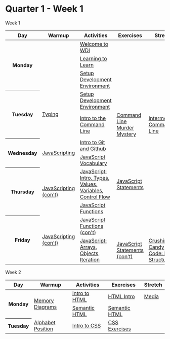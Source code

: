 # Quarter 1 - Week 1

<!-- BEGIN SCHEDULE -->
Week 1

<table style="width: 100%">
  <thead>
    <tr>
      <th>Day</th>
      <th>Warmup</th>
      <th>Activities</th>
      <th>Exercises</th>
      <th>Stretch</th>
    </tr>
  </thead>
  <tbody>
    <tr>
      <th rowspan="3">Monday</th>
      <td rowspan="3">
      </td>
      <td><a href="https://docs.google.com/presentation/d/154ou9yQJNcVcVehD6vqaKjGbCKhFb2xK85toqniWaa8/edit#slide=id.g108a6e17ae_0_112">Welcome to WDI</a>
      </td>
      <td>
      </td>
      <td>
      </td>
    </tr>
    <tr>
      <td><a href="../../Misc/Learning to Learn.md">Learning to Learn</a>
      </td>
      <td>
      </td>
      <td>
      </td>
    </tr>
    <tr>
      <td><a href="../../Development Environment/README.md">Setup Development Environment</a>
      </td>
      <td>
      </td>
      <td>
      </td>
    </tr>
    <tr>
      <th rowspan="2">Tuesday</th>
      <td rowspan="2"><a href="../../Misc/Typing.md">Typing</a>
      </td>
      <td><a href="../../Development Environment/README.md">Setup Development Environment</a>
      </td>
      <td>
      </td>
      <td>
      </td>
    </tr>
    <tr>
      <td><a href="../../Misc/Command Line.md">Intro to the Command Line</a>
      </td>
      <td><a href="https://github.com/ryansobol/clmystery">Command Line Murder Mystery</a>
      </td>
      <td><a href="Misc/Intermediate Command Line.md">Intermediate Command Line</a>
      </td>
    </tr>
    <tr>
      <th rowspan="2">Wednesday</th>
      <td rowspan="2"><a href="https://github.com/sethvincent/javascripting">JavaScripting</a>
      </td>
      <td><a href="../../Misc/Intro to Git.md">Intro to Git and Github</a>
      </td>
      <td>
      </td>
      <td>
      </td>
    </tr>
    <tr>
      <td><a href="../../JavaScript/Vocabulary.md">JavaScript Vocabulary</a>
      </td>
      <td>
      </td>
      <td>
      </td>
    </tr>
    <tr>
      <th rowspan="2">Thursday</th>
      <td rowspan="2"><a href="https://github.com/sethvincent/javascripting">JavaScripting (con't)</a>
      </td>
      <td><a href="../../JavaScript/Intro.md">JavaScript: Intro, Types, Values, Variables, Control Flow</a>
      </td>
      <td><a href="../../https://github.com/gSchool/javascript-statements">JavaScript Statements</a>
      </td>
      <td>
      </td>
    </tr>
    <tr>
      <td><a href="../../JavaScript/Functions.md">JavaScript Functions</a>
      </td>
      <td>
      </td>
      <td>
      </td>
    </tr>
    <tr>
      <th rowspan="2">Friday</th>
      <td rowspan="2"><a href="https://github.com/sethvincent/javascripting">JavaScripting (con't)</a>
      </td>
      <td><a href="../../JavaScript/Functions.md">JavaScript Functions (con't)</a>
      </td>
      <td>
      </td>
      <td>
      </td>
    </tr>
    <tr>
      <td><a href="../../JavaScript/Arrays-Objects-Iteration.md">JavaScript: Arrays, Objects, Iteration</a>
      </td>
      <td><a href="https://github.com/gSchool/javascript-statements">JavaScript Statements (con't)</a>
      </td>
      <td><a href="https://github.com/gSchool/ccf-data-structures">Crushing Candy Code: Data Structures</a>
      </td>
    </tr>
  </tbody>
</table>


Week 2

<table style="width: 100%">
  <thead>
    <tr>
      <th>Day</th>
      <th>Warmup</th>
      <th>Activities</th>
      <th>Exercises</th>
      <th>Stretch</th>
    </tr>
  </thead>
  <tbody>
    <tr>
      <th rowspan="2">Monday</th>
      <td rowspan="2"><a href="../../JavaScript/Memory Diagrams.md">Memory Diagrams</a>
      </td>
      <td><a href="../../HTML/Intro.md">Intro to HTML</a>
      </td>
      <td><a href="https://github.com/gSchool/html-intro">HTML Intro</a>
      </td>
      <td><a href="../../HTML/Media.md">Media</a>
      </td>
    </tr>
    <tr>
      <td><a href="../../HTML/Semantic.md">Semantic HTML</a>
      </td>
      <td><a href="https://github.com/gSchool/semantic-html-exercise">Semantic HTML</a>
      </td>
      <td>
      </td>
    </tr>
    <tr>
      <th rowspan="1">Tuesday</th>
      <td rowspan="1"><a href="https://github.com/gSchool/g26-challenges-so-far/blob/master/w2/w2-f-replace-with-alphabet-position/w2-f-replace-with-alphabet-position.js">Alphabet Position</a>
      </td>
      <td><a href="../../CSS/Intro.md">Intro to CSS</a>
      </td>
      <td><a href="https://github.com/gSchool/css-exercises">CSS Exercises</a>
      </td>
      <td>
      </td>
    </tr>
  </tbody>
</table>
<!-- END SCHEDULE -->
